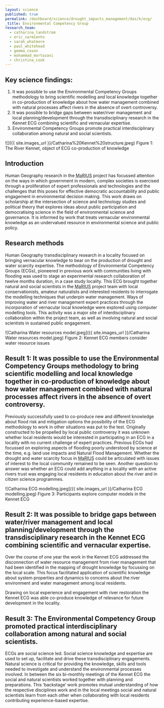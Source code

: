 ```yaml
---
layout: science
published: true
permalink: /dashboard/science/drought_impacts_management/das/k/ecg/
_title: Environmental Competency Group
research_team:
  - catharina_landstrom
  - eric_sarmiento
  - sarah_whatmore
  - paul_whitehead
  - gemma_coxon
  - mohammad_mortazavi
  - christina_cook
---
```

## Key science findings: 
1.	It was possible to use the Environmental Competency Groups methodology to bring scientific modelling and local knowledge together in co-production of knowledge about how water management combined with natural processes affect rivers in the absence of overt controversy.
2.	It was possible to bridge gaps between water/river management and local planning/development through the transdisciplinary research in the Kennet ECG combining scientific and vernacular expertise. 
3.	Environmental Competency Groups promote practical interdisciplinary collaboration among natural and social scientists.  

![]({{ site.images_url }}/Catharina%20Kennet%20structure.jpeg)
Figure 1: The River Kennet, object of ECG co-production of knowledge

## Introduction 

Human Geography research in the <abbr title="Managing the Risks, Impacts and Uncertainties of drought and water Scarcity">MaRIUS</abbr> project has focussed attention on the ways in which government in modern, complex societies is exercised through a proliferation of expert professionals and technologies and the challenges that this poses for effective democratic accountability and public engagement in environmental decision making. This work draws on scholarship at the intersection of science and technology studies and political theory that explores ideas about public participation and democratising science in the field of environmental science and governance. It is informed by work that treats vernacular environmental knowledge as an undervalued resource in environmental science and public policy. 

## Research methods

Human Geography transdisciplinary research in a locality focused on bringing vernacular knowledge to bear on the production of drought and water scarcity expertise. The methodology of Environmental Competency Groups (ECGs), pioneered in previous work with communities living with flooding was used to stage an experimental research collaboration of twelve months duration, in a case study locality. This ECG brought together natural and social scientists in the <abbr title="Managing the Risks, Impacts and Uncertainties of drought and water Scarcity">MaRIUS</abbr> project team with local conservationists, amateur naturalists and interested residents to interrogate the modelling techniques that underpin water management. Ways of improving water and river management expert practices through the incorporation of vernacular local knowledge were explored using computer modelling tools. This activity was a major site of interdisciplinary collaboration within the project team, as well as involving natural and social scientists in sustained public engagement.

![Catharina Water resources model.jpeg]({{ site.images_url }}/Catharina Water resources model.jpeg)
Figure 2: Kennet ECG members consider water resource issues

## Result 1: It was possible to use the Environmental Competency Groups methodology to bring scientific modelling and local knowledge together in co-production of knowledge about how water management combined with natural processes affect rivers in the absence of overt controversy.

Previously successfully used to co-produce new and different knowledge about flood risk and mitigation options the possibility of the ECG methodology to work in other situations was put to the test. Originally constructed to be propelled by local public controversy it was unknown whether local residents would be interested in participating in an ECG in a locality with no current challenge of expert practices. Previous ECGs had focussed on exploring aspects of flooding poorly understood by science at the time, e.g. land use impacts and Natural Flood Management. Whether the drought and water scarcity focus in <abbr title="Managing the Risks, Impacts and Uncertainties of drought and water Scarcity">MaRIUS</abbr> could be articulated with issues of interest to the local community remained to be seen. Another question to answer was whether an ECG could add anything in a locality with an active rivers trust was engaging local residents in education about the river and in citizen science programmes. 

![Catharina ECG modelling.jpeg]({{ site.images_url }}/Catharina ECG modelling.jpeg)
Figure 3: Participants explore computer models in the Kennet ECG  

## Result 2: It was possible to bridge gaps between water/river management and local planning/development through the transdisciplinary research in the Kennet ECG combining scientific and vernacular expertise.

Over the course of one year the work in the Kennet ECG addressed the disconnection of water resource management from river management that had been identified in the mapping of drought knowledge by focussing on the local scale. This focus facilitated application of scientific knowledge about system properties and dynamics to concerns about the river environment and water management among local residents. 

Drawing on local experience and engagement with river restoration the Kennet ECG was able co-produce knowledge of relevance for future development in the locality.      

## Result 3: The Environmental Competency Group promoted practical interdisciplinary collaboration among natural and social scientists.  

ECGs are social science led. Social science knowledge and expertise are used to set up, facilitate and drive these transdisciplinary engagements. Natural science is critical for providing the knowledge, skills and tools needed to investigate and understand the environmental processes involved. In between the six bi-monthly meetings of the Kennet ECG the social and natural scientists worked together with planning and preparations. This ‘backstage’ work promotes mutual understanding of how the respective disciplines work and in the local meetings social and natural scientists learn from each other when collaborating with local residents contributing experience-based expertise.